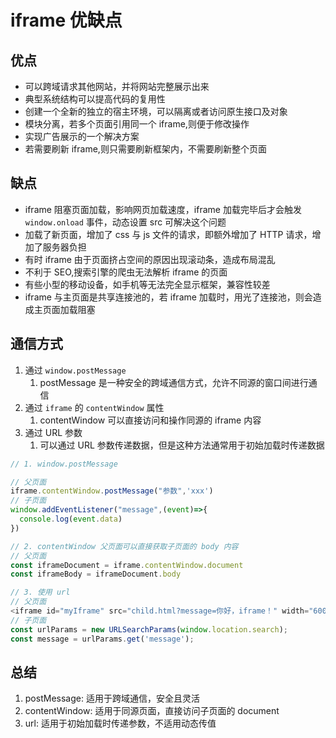 # iframe 优缺点

## 优点

- 可以跨域请求其他网站，并将网站完整展示出来
- 典型系统结构可以提高代码的复用性
- 创建一个全新的独立的宿主环境，可以隔离或者访问原生接口及对象
- 模块分离，若多个页面引用同一个 iframe,则便于修改操作
- 实现广告展示的一个解决方案
- 若需要刷新 iframe,则只需要刷新框架内，不需要刷新整个页面

## 缺点

- iframe 阻塞页面加载，影响网页加载速度，iframe 加载完毕后才会触发 `window.onload` 事件，动态设置 src 可解决这个问题
- 加载了新页面，增加了 css 与 js 文件的请求，即额外增加了 HTTP 请求，增加了服务器负担
- 有时 iframe 由于页面挤占空间的原因出现滚动条，造成布局混乱
- 不利于 SEO,搜索引擎的爬虫无法解析 iframe 的页面
- 有些小型的移动设备，如手机等无法完全显示框架，兼容性较差
- iframe 与主页面是共享连接池的，若 iframe 加载时，用光了连接池，则会造成主页面加载阻塞

## 通信方式

1. 通过 `window.postMessage`
   1. postMessage 是一种安全的跨域通信方式，允许不同源的窗口间进行通信
2. 通过 `iframe` 的 `contentWindow` 属性
   1. contentWindow 可以直接访问和操作同源的 iframe 内容
3. 通过 URL 参数
   1. 可以通过 URL 参数传递数据，但是这种方法通常用于初始加载时传递数据


```js
// 1. window.postMessage

// 父页面
iframe.contentWindow.postMessage("参数",'xxx')
// 子页面
window.addEventListener("message",(event)=>{
  console.log(event.data)
})

// 2. contentWindow 父页面可以直接获取子页面的 body 内容
// 父页面
const iframeDocument = iframe.contentWindow.document
const iframeBody = iframeDocument.body

// 3. 使用 url
// 父页面
<iframe id="myIframe" src="child.html?message=你好，iframe！" width="600" height="400"></iframe>
// 子页面
const urlParams = new URLSearchParams(window.location.search);
const message = urlParams.get('message');
```

## 总结

1. postMessage: 适用于跨域通信，安全且灵活
2. contentWindow: 适用于同源页面，直接访问子页面的 document
3. url: 适用于初始加载时传递参数，不适用动态传值
